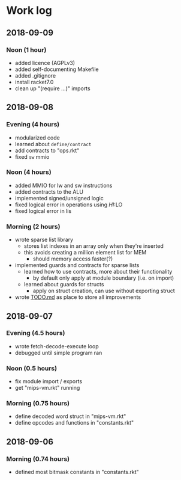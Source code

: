 # Work log
## 2018-09-09
### Noon (1 hour)
- added licence (AGPLv3)
- added self-documenting Makefile
- added .gitignore
- install racket7.0
- clean up "(require ...)" imports

## 2018-09-08
### Evening (4 hours)
- modularized code
- learned about `define/contract`
- add contracts to "ops.rkt"
- fixed `sw` mmio

### Noon (4 hours)
- added MMIO for lw and sw instructions
- added contracts to the ALU
- implemented signed/unsigned logic
- fixed logical error in operations using $HI:$LO
- fixed logical error in lis

### Morning (2 hours)
- wrote sparse list library
	- stores list indexes in an array only when they're inserted
	- this avoids creating a million element list for MEM
		- should memory access faster(?)
- implemented guards and contracts for sparse lists
	- learned how to use contracts, more about their functionality
		- by default only apply at module boundary (i.e. on import)
	- learned about guards for structs
		- apply on struct creation, can use without exporting struct
- wrote [TODO.md](./TODO.md) as place to store all improvements



## 2018-09-07
### Evening (4.5 hours)
- wrote fetch-decode-execute loop
- debugged until simple program ran

### Noon (0.5 hours)
- fix module import / exports
- get "mips-vm.rkt" running

### Morning (0.75 hours)
- define decoded word struct in "mips-vm.rkt"
- define opcodes and functions in "constants.rkt"

## 2018-09-06
### Morning (0.74 hours)
- defined most bitmask constants in "constants.rkt"
